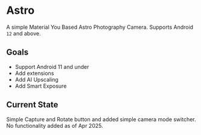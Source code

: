 # Astro

A simple Material You Based Astro Photography Camera. Supports Android `12` and above.

## Goals
- Support Android 11 and under
- Add extensions
- Add AI Upscaling
- Add Smart Exposure

## Current State
Simple Capture and Rotate button and added simple camera mode switcher. No functionality added as of Apr 2025.